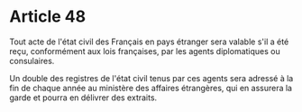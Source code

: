 # Article 48

Tout acte de l'état civil des Français en pays étranger sera valable s'il a été reçu, conformément aux lois françaises, par les agents diplomatiques ou consulaires.

Un double des registres de l'état civil tenus par ces agents sera adressé à la fin de chaque année au ministère des affaires étrangères, qui en assurera la garde et pourra en délivrer des extraits.
